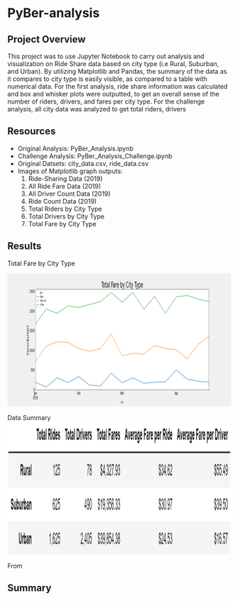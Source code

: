 # PyBer-analysis

## Project Overview
This project was to use Jupyter Notebook to carry out analysis and visualization on Ride Share data based on city type (i.e Rural, Suburban, and Urban). By utilizing Matplotlib and Pandas, the summary of the data as it compares to city type is easily visible, as compared to a table with numerical data. For the first analysis, ride share information was calculated and box and whisker plots were outputted, to get an overall sense of the number of riders, drivers, and fares per city type. For the challenge analysis, all city data was analyzed to get total riders, drivers 

## Resources
- Original Analysis: PyBer_Analysis.ipynb
- Challenge Analysis: PyBer_Analysis_Challenge.ipynb
- Original Datsets: city_data.csv, ride_data.csv
- Images of Matplotlib graph outputs:
  1. Ride-Sharing Data (2019) 
  2. All Ride Fare Data (2019)
  3. All Driver Count Data (2019)
  4. Ride Count Data (2019)
  5. Total Riders by City Type
  7. Total Drivers by City Type
  8. Total Fare by City Type

## Results
Total Fare by City Type

<img src="Resources/Total Fare by City Type.png" width="900" height="300"> 

Data Summary
<img src="Resources/Data Summary.png" width="900" height="300"> 

From 

## Summary

